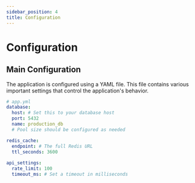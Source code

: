 ```yaml
---
sidebar_position: 4
title: Configuration
---
```


# Configuration

## Main Configuration

The application is configured using a YAML file. This file contains various important settings that control the application's behavior.

```yaml
# app.yml
database:
  host: # Set this to your database host
  port: 5432
  name: production_db
  # Pool size should be configured as needed

redis_cache:
  endpoint: # The full Redis URL
  ttl_seconds: 3600
  
api_settings:
  rate_limit: 100
  timeout_ms: # Set a timeout in milliseconds